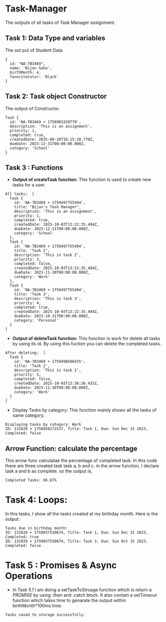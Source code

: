 # Task-Manager

The outputs of all tasks of Task Manager assignment.

## Task 1: Data Type and variables

The out put of Student Data

```
{
  id: "NA-7B3469",
  name: 'Bijon Saha',
  birthMonth: 4,
  favoriteColor: 'Black'
}
```

## Task 2: Task object Constructor

The output of Constructor.

```
Task {
  id: 'NA-7B3469 + 1758903320770',
  description: 'This is an assignment',
  priority: 1,
  completed: true,
  createdDate: 2025-09-26T16:15:20.770Z,
  dueDate: 2023-12-31T00:00:00.000Z,
  category: 'School'
}
```

## Task 3 : Functions

- **Output of createTask function:**
  This function is used to create new tasks for a user.

```
All tasks:  [
  Task {
    id: 'NA-7B3469 + 1759497755494',
    title: "Bijon's Task Manager",
    description: 'This is an assignment',
    priority: 1,
    completed: true,
    createdDate: 2025-10-03T13:22:35.494Z,
    dueDate: 2023-12-31T00:00:00.000Z,
    category: 'School'
  },
  Task {
    id: 'NA-7B3469 + 1759497755494',
    title: 'Task 2',
    description: 'This is task 2',
    priority: 3,
    completed: false,
    createdDate: 2025-10-03T13:22:35.494Z,
    dueDate: 2023-11-30T00:00:00.000Z,
    category: 'Work'
  },
  Task {
    id: 'NA-7B3469 + 1759497755494',
    title: 'Task 3',
    description: 'This is task 3',
    priority: 4,
    completed: true,
    createdDate: 2025-10-03T13:22:35.494Z,
    dueDate: 2023-10-31T00:00:00.000Z,
    category: 'Personal'
  }
]
```

- **Output of deleteTask function:**
  This function is work for delete all tasks by using its id. By using this fuction you can delete the completed tasks. 

```
After deleting:  [
  Task {
    id: 'NA-7B3469 + 1759498586435',
    title: 'Task 2',
    description: 'This is task 2',
    priority: 3,
    completed: false,
    createdDate: 2025-10-03T13:36:26.435Z,
    dueDate: 2023-11-30T00:00:00.000Z,
    category: 'Work'
  }
]
```

- Display Tasks by category:
  This function mainly shows all the tasks of same category.

```
Displaying tasks by category: Work
ID: 131028 + 1758950272537, Title: Task 1, Due: Sun Dec 31 2023, Completed: false
```

## Arrow Function: calculate the percentage

This arrow func calculatae the percentage of completed task. In this code there are three created task task a, b and c. in the arrow function, I declare task a and b as complete. so the output is,

```
Completed Tasks: 66.67%
```

# Task 4: Loops:

In this tasks, I show all the tasks created at my birthday month. Here is the output:

```
Tasks due in birthday month:
ID: 131028 + 1759037530674, Title: Task 1, Due: Sun Dec 31 2023, Completed: true
ID: 131028 + 1759037530674, Title: Task 3, Due: Sun Oct 15 2023, Completed: false
```

# Task 5 : Promises & Async Operations

- In Task 5.1 I am doing a setTaskToStroage function which is return a _PROMISE_ by using .then and .catch block. It also contain a setTimeout function which takes time to genarate the output within birthMonth\*100ms time.

```
Tasks saved to storage successfully.
```
